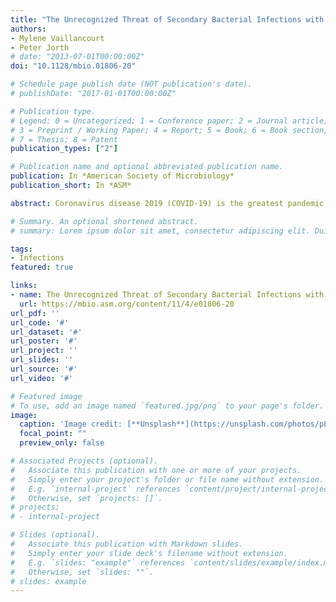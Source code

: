 ```yaml
---
title: "The Unrecognized Threat of Secondary Bacterial Infections with COVID-19"
authors:
- Mylene Vaillancourt
- Peter Jorth
# date: "2013-07-01T00:00:00Z"
doi: "10.1128/mbio.01806-20"

# Schedule page publish date (NOT publication's date).
# publishDate: "2017-01-01T00:00:00Z"

# Publication type.
# Legend: 0 = Uncategorized; 1 = Conference paper; 2 = Journal article;
# 3 = Preprint / Working Paper; 4 = Report; 5 = Book; 6 = Book section;
# 7 = Thesis; 8 = Patent
publication_types: ["2"]

# Publication name and optional abbreviated publication name.
publication: In *American Society of Microbiology*
publication_short: In *ASM*

abstract: Coronavirus disease 2019 (COVID-19) is the greatest pandemic of our generation, with 16 million people affected and 650,000 deaths worldwide so far. One of the risk factors associated with COVID-19 is secondary bacterial pneumonia. In recent studies on COVID-19 patients, secondary bacterial infections were significantly associated with worse outcomes and death despite antimicrobial therapies. In the past, the intensive use of antibiotics during the severe acute respiratory syndrome coronavirus (SARS-CoV) pandemic led to increases in the prevalence of multidrug-resistant bacteria. The rising number of antibiotic-resistant bacteria and our decreasing capacity to eradicate them not only render us more vulnerable to bacterial infections but also weaken us during viral pandemics. The COVID-19 pandemic reminds us of the great health challenges we are facing, especially regarding antibiotic-resistant bacteria.

# Summary. An optional shortened abstract.
# summary: Lorem ipsum dolor sit amet, consectetur adipiscing elit. Duis posuere tellus ac convallis placerat. Proin tincidunt magna sed ex sollicitudin condimentum.

tags:
- Infections
featured: true

links:
- name: The Unrecognized Threat of Secondary Bacterial Infections with COVID-19
  url: https://mbio.asm.org/content/11/4/e01806-20
url_pdf: ''
url_code: '#'
url_dataset: '#'
url_poster: '#'
url_project: ''
url_slides: ''
url_source: '#'
url_video: '#'

# Featured image
# To use, add an image named `featured.jpg/png` to your page's folder. 
image:
  caption: 'Image credit: [**Unsplash**](https://unsplash.com/photos/pLCdAaMFLTE)'
  focal_point: ""
  preview_only: false

# Associated Projects (optional).
#   Associate this publication with one or more of your projects.
#   Simply enter your project's folder or file name without extension.
#   E.g. `internal-project` references `content/project/internal-project/index.md`.
#   Otherwise, set `projects: []`.
# projects:
# - internal-project

# Slides (optional).
#   Associate this publication with Markdown slides.
#   Simply enter your slide deck's filename without extension.
#   E.g. `slides: "example"` references `content/slides/example/index.md`.
#   Otherwise, set `slides: ""`.
# slides: example
---
```


